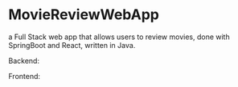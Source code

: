 # MovieReviewWebApp
a Full Stack web app that allows users to review movies, done with SpringBoot and React, written in Java. 

Backend: 

Frontend:

